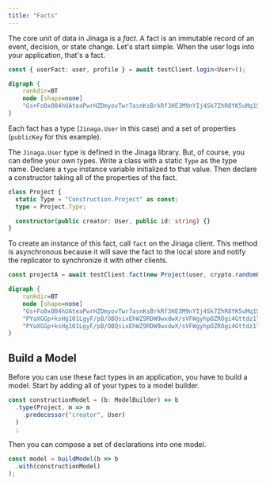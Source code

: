 ```yaml
---
title: "Facts"
---
```


The core unit of data in Jinaga is a *fact*.
A fact is an immutable record of an event, decision, or state change.
Let's start simple.
When the user logs into your application, that's a fact.

```typescript
const { userFact: user, profile } = await testClient.login<User>();
```

```dot
digraph {
    rankdir=BT
    node [shape=none]
    "Gs+Fo0xO04hUAteaPwrHZDmyovTwr7asnKsBrkRf3HE3M9nYIj4Sk7ZhR8YK5uMq1SMHPrQohtQNwo9B7whK0w==" [label=<<TABLE BORDER="1" CELLBORDER="1" CELLSPACING="0"><TR><TD COLSPAN="2">Jinaga.User</TD></TR><TR><TD>publicKey</TD><TD>--- TEST USER ---</TD></TR></TABLE>>]
}
```

Each fact has a type (`Jinaga.User` in this case) and a set of properties (`publicKey` for this example).

The `Jinaga.User` type is defined in the Jinaga library.
But, of course, you can define your own types.
Write a class with a static `Type` as the type name.
Declare a `type` instance variable initialized to that value.
Then declare a constructor taking all of the properties of the fact.

```typescript
class Project {
  static Type = "Construction.Project" as const;
  type = Project.Type;

  constructor(public creator: User, public id: string) {}
}
```

To create an instance of this fact, call `fact` on the Jinaga client.
This method is asynchronous because it will save the fact to the local store and notify the replicator to synchronize it with other clients.

```typescript
const projectA = await testClient.fact(new Project(user, crypto.randomUUID()));
```

```dot
digraph {
    rankdir=BT
    node [shape=none]
    "Gs+Fo0xO04hUAteaPwrHZDmyovTwr7asnKsBrkRf3HE3M9nYIj4Sk7ZhR8YK5uMq1SMHPrQohtQNwo9B7whK0w==" [label=<<TABLE BORDER="0" CELLBORDER="1" CELLSPACING="0"><TR><TD COLSPAN="2">Jinaga.User</TD></TR><TR><TD>publicKey</TD><TD>--- TEST USER ---</TD></TR></TABLE>>]
    "PYaXGGp+ksHg101LgyF/pB/OBQsixEhWZ9RDW9wxdwX/sVFWgyhpOZROgi4Gttdz1lWJ5Un0pJPJ5MvXEk1TCQ==" [label=<<TABLE BORDER="1" CELLBORDER="1" CELLSPACING="0"><TR><TD COLSPAN="2">Construction.Project</TD></TR><TR><TD>id</TD><TD>52eb9df8-7b1c-43d4-9...</TD></TR></TABLE>>]
    "PYaXGGp+ksHg101LgyF/pB/OBQsixEhWZ9RDW9wxdwX/sVFWgyhpOZROgi4Gttdz1lWJ5Un0pJPJ5MvXEk1TCQ==" -> "Gs+Fo0xO04hUAteaPwrHZDmyovTwr7asnKsBrkRf3HE3M9nYIj4Sk7ZhR8YK5uMq1SMHPrQohtQNwo9B7whK0w==" [label=" creator"]
}
```

## Build a Model

Before you can use these fact types in an application, you have to build a model.
Start by adding all of your types to a model builder.

```typescript
const constructionModel = (b: ModelBuilder) => b
  .type(Project, m => m
    .predecessor("creator", User)
  )
  ;
```

Then you can compose a set of declarations into one model.

```typescript
const model = buildModel(b => b
  .with(constructionModel)
);
```
